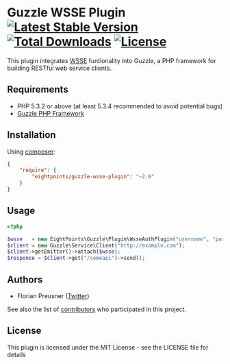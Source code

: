 Guzzle WSSE Plugin [![Latest Stable Version](https://poser.pugx.org/eightpoints/guzzle-wsse-plugin/v/stable.png)](https://packagist.org/packages/eightpoints/guzzle-wsse-plugin) [![Total Downloads](https://poser.pugx.org/eightpoints/guzzle-wsse-plugin/downloads.png)](https://packagist.org/packages/eightpoints/guzzle-wsse-plugin) [![License](https://poser.pugx.org/eightpoints/guzzle-wsse-plugin/license.svg)](https://packagist.org/packages/eightpoints/guzzle-wsse-plugin)
==================
This plugin integrates [WSSE][1] funtionality into Guzzle, a PHP framework for building RESTful web service clients.


Requirements
------------
 - PHP 5.3.2 or above (at least 5.3.4 recommended to avoid potential bugs)
 - [Guzzle PHP Framework][2]

 
Installation
------------
Using [composer][3]:

``` json
{
    "require": {
        "eightpoints/guzzle-wsse-plugin": "~2.0"
    }
}
```

Usage
-----
``` php
<?php 

$wsse   = new EightPoints\Guzzle\Plugin\WsseAuthPlugin("username", "password");
$client = new Guzzle\Service\Client("http://example.com");
$client->getEmitter()->attach($wsse);
$response = $client->get("/someapi")->send();
```


Authors
-------
 - Florian Preusner ([Twitter][4])

See also the list of [contributors][5] who participated in this project.


License
-------
This plugin is licensed under the MIT License - see the LICENSE file for details

[1]: http://www.xml.com/pub/a/2003/12/17/dive.html
[2]: http://guzzlephp.org/
[3]: https://getcomposer.org/
[4]: http://twitter.com/floeH
[5]: https://github.com/8p/guzzle-wsse-plugin/contributors